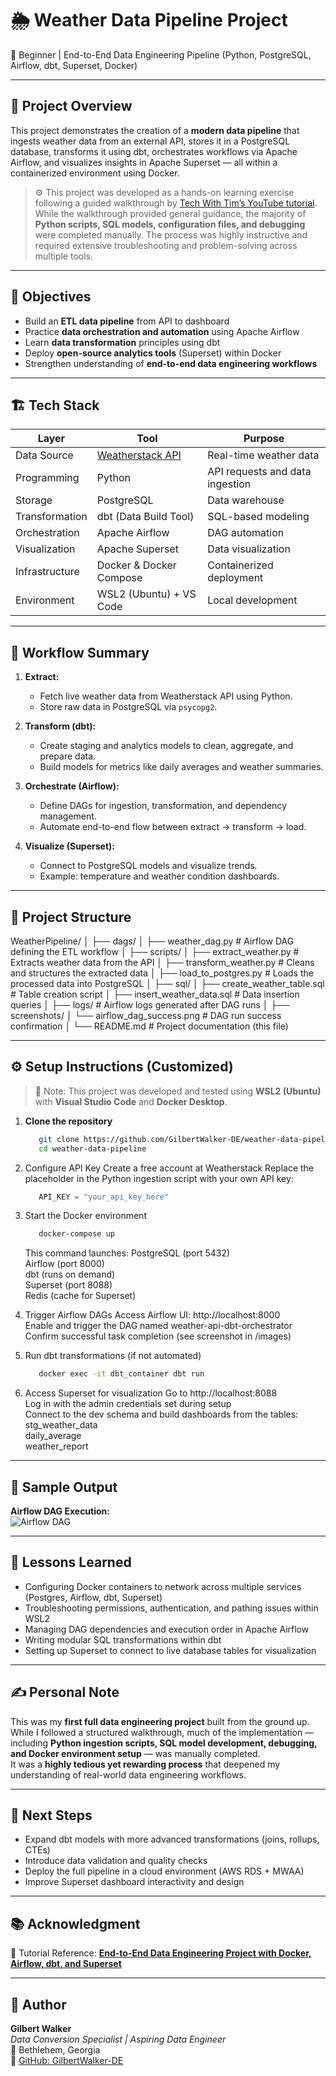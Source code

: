 # 🌦️ Weather Data Pipeline Project  
🚀 Beginner | End-to-End Data Engineering Pipeline (Python, PostgreSQL, Airflow, dbt, Superset, Docker)

---

## 🧩 Project Overview  
This project demonstrates the creation of a **modern data pipeline** that ingests weather data from an external API, stores it in a PostgreSQL database, transforms it using dbt, orchestrates workflows via Apache Airflow, and visualizes insights in Apache Superset — all within a containerized environment using Docker.

> ⚙️ This project was developed as a hands-on learning exercise following a guided walkthrough by [Tech With Tim’s YouTube tutorial](https://youtu.be/vMgFadPxOLk?si=WK15RGHJkvRZsKP7).  
> While the walkthrough provided general guidance, the majority of **Python scripts, SQL models, configuration files, and debugging** were completed manually. The process was highly instructive and required extensive troubleshooting and problem-solving across multiple tools.

---

## 🧠 Objectives
- Build an **ETL data pipeline** from API to dashboard  
- Practice **data orchestration and automation** using Apache Airflow  
- Learn **data transformation** principles using dbt  
- Deploy **open-source analytics tools** (Superset) within Docker  
- Strengthen understanding of **end-to-end data engineering workflows**

---

## 🏗️ Tech Stack
| Layer | Tool | Purpose |
|-------|------|----------|
| Data Source | [Weatherstack API](https://weatherstack.com/) | Real-time weather data |
| Programming | Python | API requests and data ingestion |
| Storage | PostgreSQL | Data warehouse |
| Transformation | dbt (Data Build Tool) | SQL-based modeling |
| Orchestration | Apache Airflow | DAG automation |
| Visualization | Apache Superset | Data visualization |
| Infrastructure | Docker & Docker Compose | Containerized deployment |
| Environment | WSL2 (Ubuntu) + VS Code | Local development |

---

## 🔄 Workflow Summary
1. **Extract:**  
   - Fetch live weather data from Weatherstack API using Python.  
   - Store raw data in PostgreSQL via `psycopg2`.

2. **Transform (dbt):**  
   - Create staging and analytics models to clean, aggregate, and prepare data.  
   - Build models for metrics like daily averages and weather summaries.

3. **Orchestrate (Airflow):**  
   - Define DAGs for ingestion, transformation, and dependency management.  
   - Automate end-to-end flow between extract → transform → load.

4. **Visualize (Superset):**  
   - Connect to PostgreSQL models and visualize trends.  
   - Example: temperature and weather condition dashboards.

---

## 📁 Project Structure

WeatherPipeline/
│
├── dags/
│   ├── weather_dag.py            # Airflow DAG defining the ETL workflow
│
├── scripts/
│   ├── extract_weather.py        # Extracts weather data from the API
│   ├── transform_weather.py      # Cleans and structures the extracted data
│   ├── load_to_postgres.py       # Loads the processed data into PostgreSQL
│
├── sql/
│   ├── create_weather_table.sql  # Table creation script
│   ├── insert_weather_data.sql   # Data insertion queries
│
├── logs/                         # Airflow logs generated after DAG runs
│
├── screenshots/
│   └── airflow_dag_success.png   # DAG run success confirmation
│
└── README.md                     # Project documentation (this file)


---

## ⚙️ Setup Instructions (Customized)

> 🧠 Note: This project was developed and tested using **WSL2 (Ubuntu)** with **Visual Studio Code** and **Docker Desktop**.

1. **Clone the repository**
   ```bash
      git clone https://github.com/GilbertWalker-DE/weather-data-pipeline.git
      cd weather-data-pipeline
      ```
   
2. Configure API Key
   Create a free account at Weatherstack
   Replace the placeholder in the Python ingestion script with your own API key:
   ```python
      API_KEY = "your_api_key_here"
      ```
   
3. Start the Docker environment
   ```bash
      docker-compose up
      ```
   This command launches:
      PostgreSQL (port 5432) <br>
      Airflow (port 8000) <br>
      dbt (runs on demand) <br>
      Superset (port 8088) <br>
      Redis (cache for Superset) <br>

4. Trigger Airflow DAGs
   Access Airflow UI: http://localhost:8000   
   Enable and trigger the DAG named weather-api-dbt-orchestrator   
   Confirm successful task completion (see screenshot in /images)

5. Run dbt transformations (if not automated)
   ```bash
      docker exec -it dbt_container dbt run
      ```
6. Access Superset for visualization
   Go to http://localhost:8088 <br>
   Log in with the admin credentials set during setup <br>
   Connect to the dev schema and build dashboards from the tables: <br>
      stg_weather_data <br>
      daily_average <br>
      weather_report <br>

---

## 📸 Sample Output  
**Airflow DAG Execution:**  
![Airflow DAG](images/AirflowDAGProcess_Weather.png)

---

## 🧩 Lessons Learned
- Configuring Docker containers to network across multiple services (Postgres, Airflow, dbt, Superset)  
- Troubleshooting permissions, authentication, and pathing issues within WSL2  
- Managing DAG dependencies and execution order in Apache Airflow  
- Writing modular SQL transformations within dbt  
- Setting up Superset to connect to live database tables for visualization  

---

## ✍️ Personal Note  
This was my **first full data engineering project** built from the ground up.  
While I followed a structured walkthrough, much of the implementation — including **Python ingestion scripts, SQL model development, debugging, and Docker environment setup** — was manually completed.  
It was a **highly tedious yet rewarding process** that deepened my understanding of real-world data engineering workflows.

---

## 🏁 Next Steps
- Expand dbt models with more advanced transformations (joins, rollups, CTEs)  
- Introduce data validation and quality checks  
- Deploy the full pipeline in a cloud environment (AWS RDS + MWAA)  
- Improve Superset dashboard interactivity and design  

---

## 📚 Acknowledgment
🎥 Tutorial Reference: [**End-to-End Data Engineering Project with Docker, Airflow, dbt, and Superset**](https://youtu.be/vMgFadPxOLk?si=WK15RGHJkvRZsKP7)

---

## 👤 Author
**Gilbert Walker**  
_Data Conversion Specialist | Aspiring Data Engineer_  
📍 Bethlehem, Georgia  
🔗 [GitHub: GilbertWalker-DE](https://github.com/GilbertWalker-DE)
